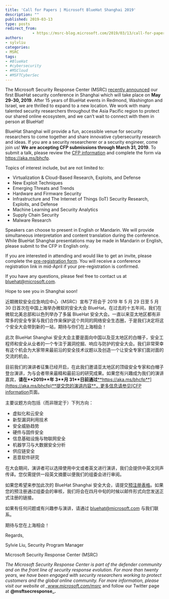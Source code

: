 ```yaml
---
title: 'Call for Papers | Microsoft BlueHat Shanghai 2019'
description: ""
published: 2019-03-13
type: posts
redirect_from:
            - https://msrc-blog.microsoft.com/2019/03/13/call-for-papers-microsoft-bluehat-shanghai-2019/
authors:
- sylvliu
categories:
- MSRC
tags:
- #BlueHat
- #cybersecurity
- #MSCloud
- #MSFTCyberSec
---
```

The Microsoft Security Response Center (MSRC) [recently announced](https://blogs.technet.microsoft.com/bluehat/2019/02/14/bluehat-shanghai-cfp/) our first BlueHat security conference in Shanghai which will take place on **May 29-30, 2019**. After 15 years of BlueHat events in Redmond, Washington and Israel, we are thrilled to expand to a new location. We work with many talented security researchers throughout the Asia Pacific region to protect our shared online ecosystem, and we can’t wait to connect with them in person at BlueHat!

BlueHat Shanghai will provide a fun, accessible venue for security researchers to come together and share innovative cybersecurity research and ideas. If you are a security researcherer or a security engineer, come join us! **We are accepting CFP submissions through** **March 31, 2019**. To submit a talk, please review the [CFP information](https://www.microsoft.com/en-us/msrc/bluehat-conference) and complete the form via <https://aka.ms/bhcfp>.

Topics of interest include, but are not limited to:

- Virtualization & Cloud-Based Research, Exploits, and Defense
- New Exploit Techniques
- Emerging Threats and Trends
- Hardware and Firmware Security
- Infrastructure and The Internet of Things (IoT) Security Research, Exploits, and Defense
- Machine Learning and Security Analytics
- Supply Chain Security
- Malware Research

Speakers can choose to present in English or Mandarin. We will provide simultaneous interpretation and content translation during the conference. While BlueHat Shanghai presentations may be made in Mandarin or English, please submit to the CFP in English only.

If you are interested in attending and would like to get an invite, please complete the [pre-registration form](https://evention.eventsair.com/bluehat-shanghai/register/). You will receive a conference registration link in mid-April if your pre-registration is confirmed.

If you have any questions, please feel free to contact us at bluehat@microsoft.com.

Hope to see you in Shanghai soon!

近期微软安全应急响应中心（MSRC）宣布了将会于 2019 年 5 月 29 日至 5 月 30 日首次在中国上海举办微软的安全大会 BlueHat。在过去的十五年间，我们在微软北美总部和以色列举办了多届 BlueHat 安全大会。一直以来亚太地区都有非常多的安全专家与我们合作来保护这个共同的网络安全生态圈，于是我们决定将这个安全大会带到新的一站，期待与你们在上海相会！

此次 BlueHat Shanghai 安全大会主要是面向中国以及亚太地区的白帽子，安全工程师和安全从业者的一个专注于漏洞挖掘、响应与防护的安全大会。我们非常荣幸有这个机会为大家带来最前沿的安全技术议题以及创造一个让安全专家们面对面的交流的机会。

目前我们的演讲者征集已经开启，在此我们邀请亚太地区的顶级安全专家和白帽子登台演讲，为与会者带来最精和最前沿的研究成果。如果您有兴趣成为我们的演讲嘉宾，**请在\*\***2019\***\*年 3\*\***月 31\***\*日前通过**[**https://aka.ms/bhcfp**](https://aka.ms/bhcfp)**提交您的演讲内容**，更多信息请参见[CFP information](https://www.microsoft.com/en-us/msrc/bluehat-conference)页面。

主要议题方向包括（而非限定于）下列方向：

- 虚拟化和云安全
- 新型漏洞利用技术
- 安全威胁趋势
- 硬件与固件安全
- 信息基础设施与物联网安全
- 机器学习与大数据安全分析
- 供应链安全
- 恶意软件研究

在大会期间，演讲者可以选择使用中文或者英文进行演讲，我们会提供中英文同声传译。您仅需提供一段英文摘要以便我们的组委会进行审阅。

如果您希望来参加此次的 BlueHat Shanghai 安全大会，请提交[预注册表格](https://evention.eventsair.com/bluehat-shanghai/register/)。如果您的预注册通过组委会的审核，我们将会在四月中旬的时候以邮件形式向您发送正式注册的链接。

如果有任何问题或有兴趣参与演讲，请通过 bluehat@microsoft.com 与我们联系。

期待与您在上海相会！

Regards,

Sylvie Liu, Security Program Manager

Microsoft Security Response Center (MSRC)

_The Microsoft Security Response Center is part of the defender community and on the front line of security response evolution. For more than twenty years, we have been engaged with security researchers working to protect customers and the global online community. For more information, please visit our website at \_www.microsoft.com/msrc_ and follow our Twitter page at **@msftsecresponse\_.**
